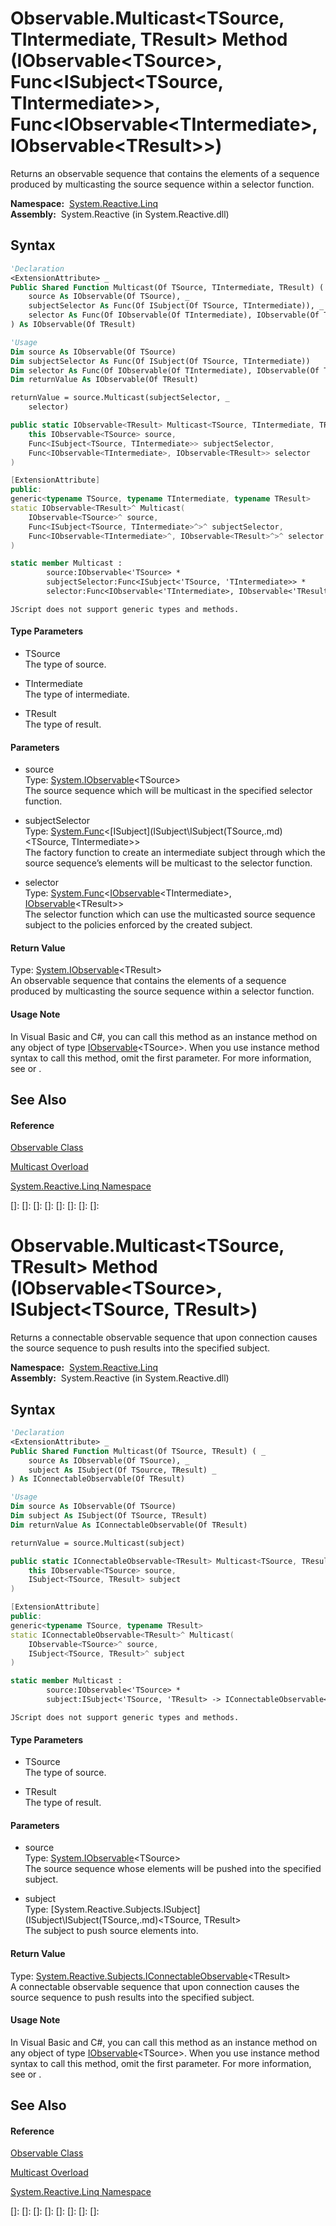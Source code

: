 # Observable.Multicast\<TSource, TIntermediate, TResult\> Method (IObservable\<TSource\>, Func\<ISubject\<TSource, TIntermediate\>\>, Func\<IObservable\<TIntermediate\>, IObservable\<TResult\>\>)

Returns an observable sequence that contains the elements of a sequence produced by multicasting the source sequence within a selector function.

**Namespace:**  [System.Reactive.Linq](System.Reactive.Linq\System.Reactive.Linq.md)  
**Assembly:**  System.Reactive (in System.Reactive.dll)

## Syntax

```vb
'Declaration
<ExtensionAttribute> _
Public Shared Function Multicast(Of TSource, TIntermediate, TResult) ( _
    source As IObservable(Of TSource), _
    subjectSelector As Func(Of ISubject(Of TSource, TIntermediate)), _
    selector As Func(Of IObservable(Of TIntermediate), IObservable(Of TResult)) _
) As IObservable(Of TResult)
```

```vb
'Usage
Dim source As IObservable(Of TSource)
Dim subjectSelector As Func(Of ISubject(Of TSource, TIntermediate))
Dim selector As Func(Of IObservable(Of TIntermediate), IObservable(Of TResult))
Dim returnValue As IObservable(Of TResult)

returnValue = source.Multicast(subjectSelector, _
    selector)
```

```csharp
public static IObservable<TResult> Multicast<TSource, TIntermediate, TResult>(
    this IObservable<TSource> source,
    Func<ISubject<TSource, TIntermediate>> subjectSelector,
    Func<IObservable<TIntermediate>, IObservable<TResult>> selector
)
```

```c++
[ExtensionAttribute]
public:
generic<typename TSource, typename TIntermediate, typename TResult>
static IObservable<TResult>^ Multicast(
    IObservable<TSource>^ source, 
    Func<ISubject<TSource, TIntermediate>^>^ subjectSelector, 
    Func<IObservable<TIntermediate>^, IObservable<TResult>^>^ selector
)
```

```fsharp
static member Multicast : 
        source:IObservable<'TSource> * 
        subjectSelector:Func<ISubject<'TSource, 'TIntermediate>> * 
        selector:Func<IObservable<'TIntermediate>, IObservable<'TResult>> -> IObservable<'TResult> 
```

```jscript
JScript does not support generic types and methods.
```

#### Type Parameters

- TSource  
  The type of source.

- TIntermediate  
  The type of intermediate.

- TResult  
  The type of result.

#### Parameters

- source  
  Type: [System.IObservable](https://msdn.microsoft.com/en-us/library/Dd990377)\<TSource\>  
  The source sequence which will be multicast in the specified selector function.

- subjectSelector  
  Type: [System.Func](https://msdn.microsoft.com/en-us/library/Bb534960)\<[ISubject](ISubject\ISubject(TSource,.md)\<TSource, TIntermediate\>\>  
  The factory function to create an intermediate subject through which the source sequence’s elements will be multicast to the selector function.

- selector  
  Type: [System.Func](https://msdn.microsoft.com/en-us/library/Bb549151)\<[IObservable](https://msdn.microsoft.com/en-us/library/Dd990377)\<TIntermediate\>, [IObservable](https://msdn.microsoft.com/en-us/library/Dd990377)\<TResult\>\>  
  The selector function which can use the multicasted source sequence subject to the policies enforced by the created subject.

#### Return Value

Type: [System.IObservable](https://msdn.microsoft.com/en-us/library/Dd990377)\<TResult\>  
An observable sequence that contains the elements of a sequence produced by multicasting the source sequence within a selector function.

#### Usage Note

In Visual Basic and C\#, you can call this method as an instance method on any object of type [IObservable](https://msdn.microsoft.com/en-us/library/Dd990377)\<TSource\>. When you use instance method syntax to call this method, omit the first parameter. For more information, see [](https://msdn.microsoft.com/en-us/library/Bb384936) or [](https://msdn.microsoft.com/en-us/library/Bb383977).

## See Also

#### Reference

[Observable Class](Observable\Observable.md)

[Multicast Overload](Multicast\Observable.Multicast.md)

[System.Reactive.Linq Namespace](System.Reactive.Linq\System.Reactive.Linq.md)

[]: 
[]: 
[]: 
[]: 
[]: 
[]: 
[]: 
[]: 
# Observable.Multicast\<TSource, TResult\> Method (IObservable\<TSource\>, ISubject\<TSource, TResult\>)

Returns a connectable observable sequence that upon connection causes the source sequence to push results into the specified subject.

**Namespace:**  [System.Reactive.Linq](System.Reactive.Linq\System.Reactive.Linq.md)  
**Assembly:**  System.Reactive (in System.Reactive.dll)

## Syntax

```vb
'Declaration
<ExtensionAttribute> _
Public Shared Function Multicast(Of TSource, TResult) ( _
    source As IObservable(Of TSource), _
    subject As ISubject(Of TSource, TResult) _
) As IConnectableObservable(Of TResult)
```

```vb
'Usage
Dim source As IObservable(Of TSource)
Dim subject As ISubject(Of TSource, TResult)
Dim returnValue As IConnectableObservable(Of TResult)

returnValue = source.Multicast(subject)
```

```csharp
public static IConnectableObservable<TResult> Multicast<TSource, TResult>(
    this IObservable<TSource> source,
    ISubject<TSource, TResult> subject
)
```

```c++
[ExtensionAttribute]
public:
generic<typename TSource, typename TResult>
static IConnectableObservable<TResult>^ Multicast(
    IObservable<TSource>^ source, 
    ISubject<TSource, TResult>^ subject
)
```

```fsharp
static member Multicast : 
        source:IObservable<'TSource> * 
        subject:ISubject<'TSource, 'TResult> -> IConnectableObservable<'TResult> 
```

```jscript
JScript does not support generic types and methods.
```

#### Type Parameters

- TSource  
  The type of source.

- TResult  
  The type of result.

#### Parameters

- source  
  Type: [System.IObservable](https://msdn.microsoft.com/en-us/library/Dd990377)\<TSource\>  
  The source sequence whose elements will be pushed into the specified subject.

- subject  
  Type: [System.Reactive.Subjects.ISubject](ISubject\ISubject(TSource,.md)\<TSource, TResult\>  
  The subject to push source elements into.

#### Return Value

Type: [System.Reactive.Subjects.IConnectableObservable](IConnectableObservable\IConnectableObservable(T).md)\<TResult\>  
A connectable observable sequence that upon connection causes the source sequence to push results into the specified subject.

#### Usage Note

In Visual Basic and C\#, you can call this method as an instance method on any object of type [IObservable](https://msdn.microsoft.com/en-us/library/Dd990377)\<TSource\>. When you use instance method syntax to call this method, omit the first parameter. For more information, see [](https://msdn.microsoft.com/en-us/library/Bb384936) or [](https://msdn.microsoft.com/en-us/library/Bb383977).

## See Also

#### Reference

[Observable Class](Observable\Observable.md)

[Multicast Overload](Multicast\Observable.Multicast.md)

[System.Reactive.Linq Namespace](System.Reactive.Linq\System.Reactive.Linq.md)

[]: 
[]: 
[]: 
[]: 
[]: 
[]: 
[]: 
[]: 